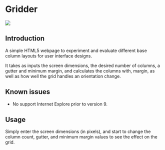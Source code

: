 # Gridder

![](https://lh3.googleusercontent.com/-DlTPY_IXC-Y/T1GdDKNZVEI/AAAAAAAADAo/x_O48oW1KYA/s640/Gridder-grab-1.png)

## Introduction

A simple HTML5 webpage to experiment and evaluate different base column layouts for user interface designs.

It takes as inputs the screen dimensions, the desired number of columns, a gutter and minimum margin, and calculates the columns with, margin, as well as how well the grid handles an orientation change.

## Known issues

* No support Internet Explore prior to version 9.

## Usage

Simply enter the screen dimensions (in pixels), and start to change the column count, gutter, and minimum margin values to see the effect on the grid.



